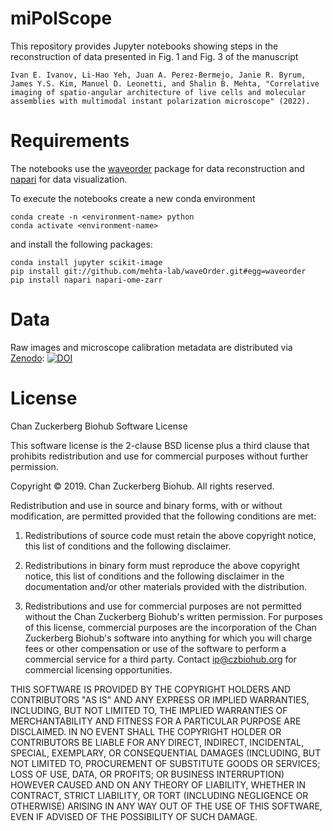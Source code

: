 # miPolScope
This repository provides Jupyter notebooks showing steps in the reconstruction of data presented in Fig. 1 and Fig. 3 of the manuscript

`Ivan E. Ivanov, Li-Hao Yeh, Juan A. Perez-Bermejo, Janie R. Byrum, James Y.S. Kim, Manuel D. Leonetti, and Shalin B. Mehta, "Correlative imaging of spatio-angular architecture of live cells and molecular assemblies with multimodal instant polarization microscope" (2022).`

# Requirements
The notebooks use the [waveorder](https://github.com/mehta-lab/waveorder) package for data reconstruction and [napari](https://napari.org/) for data visualization.

To execute the notebooks create a new conda environment

```
conda create -n <environment-name> python
conda activate <environment-name>
```

and install the following packages:

```
conda install jupyter scikit-image
pip install git://github.com/mehta-lab/waveOrder.git#egg=waveorder  
pip install napari napari-ome-zarr
```

# Data
Raw images and microscope calibration metadata are distributed via [Zenodo](https://zenodo.org/): [![DOI](https://zenodo.org/badge/DOI/10.5281/zenodo.5952953.svg)](https://doi.org/10.5281/zenodo.5952953)

# License
Chan Zuckerberg Biohub Software License

This software license is the 2-clause BSD license plus a third clause
that prohibits redistribution and use for commercial purposes without further
permission.

Copyright © 2019. Chan Zuckerberg Biohub.
All rights reserved.

Redistribution and use in source and binary forms, with or without
modification, are permitted provided that the following conditions are met:

1.	Redistributions of source code must retain the above copyright notice,
this list of conditions and the following disclaimer.

2.	Redistributions in binary form must reproduce the above copyright notice,
this list of conditions and the following disclaimer in the documentation
and/or other materials provided with the distribution.

3.	Redistributions and use for commercial purposes are not permitted without
the Chan Zuckerberg Biohub's written permission. For purposes of this license,
commercial purposes are the incorporation of the Chan Zuckerberg Biohub's
software into anything for which you will charge fees or other compensation or
use of the software to perform a commercial service for a third party.
Contact ip@czbiohub.org for commercial licensing opportunities.

THIS SOFTWARE IS PROVIDED BY THE COPYRIGHT HOLDERS AND CONTRIBUTORS "AS IS"
AND ANY EXPRESS OR IMPLIED WARRANTIES, INCLUDING, BUT NOT LIMITED TO, THE
IMPLIED WARRANTIES OF MERCHANTABILITY AND FITNESS FOR A PARTICULAR PURPOSE ARE
DISCLAIMED. IN NO EVENT SHALL THE COPYRIGHT HOLDER OR CONTRIBUTORS BE LIABLE
FOR ANY DIRECT, INDIRECT, INCIDENTAL, SPECIAL, EXEMPLARY, OR CONSEQUENTIAL
DAMAGES (INCLUDING, BUT NOT LIMITED TO, PROCUREMENT OF SUBSTITUTE GOODS OR
SERVICES; LOSS OF USE, DATA, OR PROFITS; OR BUSINESS INTERRUPTION) HOWEVER
CAUSED AND ON ANY THEORY OF LIABILITY, WHETHER IN CONTRACT, STRICT LIABILITY,
OR TORT (INCLUDING NEGLIGENCE OR OTHERWISE) ARISING IN ANY WAY OUT OF THE USE
OF THIS SOFTWARE, EVEN IF ADVISED OF THE POSSIBILITY OF SUCH DAMAGE.
